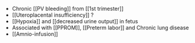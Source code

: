 - Chronic [[PV bleeding]] from [[1st trimester]] 
- [[Uteroplacental insufficiency]] ?
- [[Hypoxia]] and [[decreased urine output]] in fetus
- Associated with [[PPROM]], [[Preterm labor]] and Chronic lung disease
- [[Amnio-infusion]] 